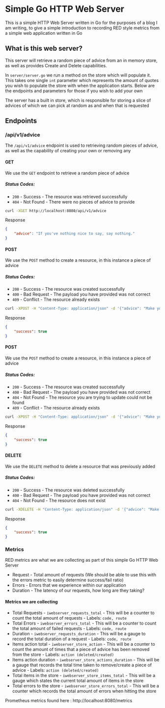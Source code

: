 # Simple Go HTTP Web Server

This is a simple HTTP Web Server written in Go for the purposes of a blog I am writing, to give a simple introduction to recording RED style metrics from a simple web application written in Go

## What is this web server?

This server will retrieve a random piece of advice from an in memory store, as well as provides Create and Delete capabilities. 

In `server/server.go` we run a method on the store which will populate it. This takes one single `int` parameter which represents the amount of quotes you wish to populate the store with when the application starts. Below are the endpoints and parameters for those if you wish to add your own

The server has a built in store, which is responsible for storing a slice of advices of which we can pick at random as and when that is requested

## Endpoints

### /api/v1/advice

The `/api/v1/advice` endpoint is used to retrieving random pieces of advice, as well as the capability of creating your own or removing any

#### GET

We use the `GET` endpoint to retrieve a random piece of advice

##### Status Codes:

* `200` - Success - The resource was retrieved successfully
* `404` - Not Found - There were no pieces of advice to provide

```bash
curl -XGET http://localhost:8080/api/v1/advice
```

Response

```json
{
    "advice": "If you've nothing nice to say, say nothing."
}
```

#### POST

We use the `POST` method to create a resource, in this instance a piece of advice

##### Status Codes:

* `200` - Success - The resource was created successfully
* `400` - Bad Request - The payload you have provided was not correct
* `409` - Conflict - The resource already exists

```bash
curl -XPOST -H "Content-Type: application/json" -d '{"advice": "Make your bed in the morning."}' http://localhost:8080/api/v1/advice -v
```

Response

```json
{
    "success": true
}
```

#### POST

We use the `POST` method to create a resource, in this instance a piece of advice

##### Status Codes:

* `200` - Success - The resource was created successfully
* `400` - Bad Request - The payload you have provided was not correct
* `404` - Not Found - The resource you are trying to update could not be found
* `409` - Conflict - The resource already exists

```bash
curl -XPOST -H "Content-Type: application/json" -d '{"advice": "Make your bed in the morning."}' http://localhost:8080/api/v1/advice -v
```

Response

```json
{
    "success": true
}
```

#### DELETE

We use the `DELETE` method to delete a resource that was previously added

##### Status Codes:

* `200` - Success - The resource was deleted successfully
* `400` - Bad Request - The payload you have provided was not correct
* `404` - Not Found - The resource does not exist

```bash
curl -XDELETE -H "Content-Type: application/json" -d '{"advice": "Make your bed in the morning."}' http://localhost:8080/api/v1/advice -v
```

Response

```json
{
    "success": true
}
```

### Metrics

RED metrics are what we are collecting as part of this simple Go HTTP Web Server

* Request - Total amount of requests (We should be able to use this with the errors metric to easily determine success/fail ratio)
* Errors - Errors that we experience within our application
* Duration - The latency of our requests, how long are they taking?

#### Metrics we are collecting

* Total Requests - `iwebserver_requests_total` - This will be a counter to count the total amount of requests - Labels: `code, route`
* Total Errors - `iwebserver_errors_total` - This will be a counter to count the total amount of failed requests - Labels: `code, route`
* Duration - `iwebserver_requests_duration` - This will be a gauge to record the total duration of a request - Labels: `code, route`
* Items action total - `iwebserver_store_action` - This will be a counter to count the amount of times that a piece of advice has been removed from the store - Labels: `action (deleted/created)`
* Items action duration - `iwebserver_store_actions_duration` - This will be a gauge that records the total time taken to remove/create a piece of advice - Labels: `action (deleted/created)`
* Total items in the store - `iwebserver_store_items_total` - This will be a gauge which states the current total amount of items in the store
* Total errors to the store - `iwebserver_store_errors_total` - This will be a counter which records the total amount of errors when hitting the store

Prometheus metrics found here : http://localhost:8080/metrics
